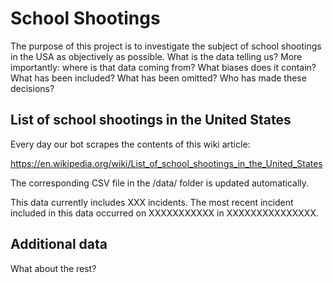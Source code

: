 # School Shootings
The purpose of this project is to investigate the subject of school shootings in the USA as objectively as possible. What is the data telling us? More importantly: where is that data coming from? What biases does it contain? What has been included? What has been omitted? Who has made these decisions?

## List of school shootings in the United States
Every day our bot scrapes the contents of this wiki article: 

https://en.wikipedia.org/wiki/List_of_school_shootings_in_the_United_States

The corresponding CSV file in the /data/ folder is updated automatically.

This data currently includes XXX incidents. The most recent incident included in this data occurred on XXXXXXXXXXX in XXXXXXXXXXXXXXX.

## Additional data
What about the rest?
